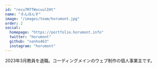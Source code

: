 ```yaml
---
id: "recu7M7TWxcuulIHt"
name: "そんほんす"
image: "/images/team/horumont.jpg"
order: 2
social:
  homepage: "https://portfolio.horumont.info"
  twitter: "horumont"
  github: "sonho463"
  instagram: "horumont"
---
```


2023年3月教員を退職。コーディングメインのウェブ制作の個人事業主です。

